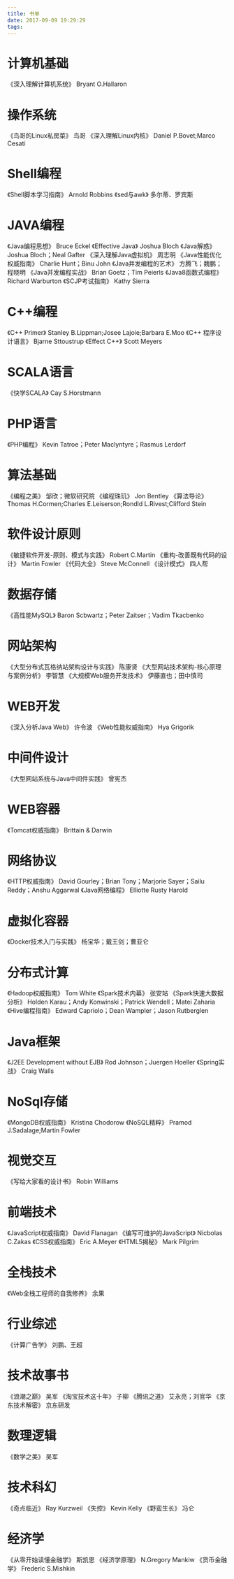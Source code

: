 ```yaml
---
title: 书单
date: 2017-09-09 19:29:29
tags:
---
```

# 计算机基础
  《深入理解计算机系统》 Bryant O.Hallaron
# 操作系统
  《鸟哥的Linux私房菜》 鸟哥
  《深入理解Linux内核》 Daniel P.Bovet;Marco Cesati
# Shell编程
《Shell脚本学习指南》 Arnold Robbins
《sed与awk》 多尔蒂、罗宾斯
# JAVA编程
  《Java编程思想》 Bruce Eckel
  《Effective Java》 Joshua Bloch
  《Java解惑》 Joshua Bloch；Neal Gafter
  《深入理解Java虚拟机》 周志明
  《Java性能优化权威指南》 Charlie Hunt；Binu John
  《Java并发编程的艺术》 方腾飞；魏鹏；程晓明
  《Java并发编程实战》 Brian Goetz；Tim Peierls
  《Java8函数式编程》 Richard Warburton
  《SCJP考试指南》 Kathy Sierra
# C++编程
  《C++ Primer》 Stanley B.Lippman;Josee Lajoie;Barbara E.Moo
  《C++ 程序设计语言》 Bjarne Sttoustrup
  《Effect C++》 Scott Meyers
# SCALA语言
  《快学SCALA》 Cay S.Horstmann
# PHP语言
  《PHP编程》 Kevin Tatroe；Peter Maclyntyre；Rasmus Lerdorf
# 算法基础
  《编程之美》 邹欣；微软研究院
  《编程珠玑》 Jon Bentley
  《算法导论》 Thomas H.Cormen;Charles E.Leiserson;Rondld L.Rivest;Clifford Stein
# 软件设计原则
  《敏捷软件开发-原则、模式与实践》 Robert C.Martin
  《重构-改善既有代码的设计》 Martin Fowler
  《代码大全》 Steve McConnell
  《设计模式》 四人帮
# 数据存储
  《高性能MySQL》 Baron Scbwartz；Peter Zaitser；Vadim Tkacbenko
# 网站架构
  《大型分布式瓦格纳站架构设计与实践》 陈康贤
  《大型网站技术架构-核心原理与案例分析》 李智慧
  《大规模Web服务开发技术》 伊藤直也；田中慎司
# WEB开发
  《深入分析Java Web》 许令波
  《Web性能权威指南》 Hya Grigorik
# 中间件设计
  《大型网站系统与Java中间件实践》 曾宪杰
# WEB容器
  《Tomcat权威指南》 Brittain & Darwin
# 网络协议
  《HTTP权威指南》 David Gourley；Brian Tony；Marjorie Sayer；Sailu Reddy；Anshu Aggarwal
  《Java网络编程》 Elliotte Rusty Harold
# 虚拟化容器
  《Docker技术入门与实践》 杨宝华；戴王剑；曹亚仑
# 分布式计算
  《Hadoop权威指南》 Tom White
  《Spark技术内幕》 张安站
  《Spark快速大数据分析》 Holden Karau；Andy Konwinski；Patrick Wendell；Matei Zaharia
  《Hive编程指南》 Edward Capriolo；Dean Wampler；Jason Rutberglen
# Java框架
  《J2EE Development without EJB》 Rod Johnson；Juergen Hoeller
  《Spring实战》 Craig Walls
# NoSql存储
  《MongoDB权威指南》 Kristina Chodorow
  《NoSQL精粹》 Pramod J.Sadalage;Martin Fowler
# 视觉交互
  《写给大家看的设计书》 Robin Williams
# 前端技术
  《JavaScript权威指南》 David Flanagan
  《编写可维护的JavaScript》 Nicbolas C.Zakas
  《CSS权威指南》 Eric A.Meyer
  《HTML5揭秘》 Mark Pilgrim
# 全栈技术
  《Web全栈工程师的自我修养》 余果
# 行业综述
  《计算广告学》 刘鹏、王超
# 技术故事书
  《浪潮之巅》 吴军
  《淘宝技术这十年》 子柳
  《腾讯之道》 艾永亮；刘官华
  《京东技术解密》 京东研发
# 数理逻辑
  《数学之美》 吴军
# 技术科幻
  《奇点临近》 Ray Kurzweil
  《失控》 Kevin Kelly
  《野蛮生长》 冯仑
# 经济学
  《从零开始读懂金融学》 斯凯恩
  《经济学原理》 N.Gregory Mankiw
  《货币金融学》 Frederic S.Mishkin
